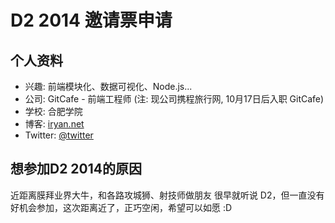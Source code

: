 # D2 2014 邀请票申请

## 个人资料

- 兴趣: 前端模块化、数据可视化、Node.js...
- 公司: GitCafe - 前端工程师 (注: 现公司携程旅行网, 10月17日后入职 GitCafe)
- 学校: 合肥学院 
- 博客: [iryan.net](http://iryan.net) 
- Twitter: [@twitter](https://twitter.com/ryaneof)

## 想参加D2 2014的原因

近距离膜拜业界大牛，和各路攻城狮、射技师做朋友
很早就听说 D2，但一直没有好机会参加，这次距离近了，正巧空闲，希望可以如愿 :D
